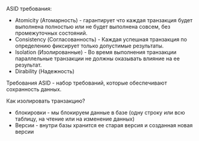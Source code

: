 ASID требования:
- Atomicity (Атомарность) - гарантирует что каждая транзакция будет выполнена полностью или не будет выполнена совсем, без промежуточных состояний.
- Consistency (Согласованность) - Каждая успешная транзакция по определению фиксирует только допустимые результаты.
- Isolation (Изолированные) - Во время выполнения транзакции параллельные транзакции не должны оказывать влияние на ее результат.
- Dirability (Надежность)

Требования ASID - набор требований, которые обеспечивают сохранность данных.

Как изолировать транзакцию?
- блокировки - мы блокируем данные в базе (одну строку или всю таблицу, на чтение или на изменение данных)
- Версии - внутри базы хранится ее старая версия и созданная новая версии